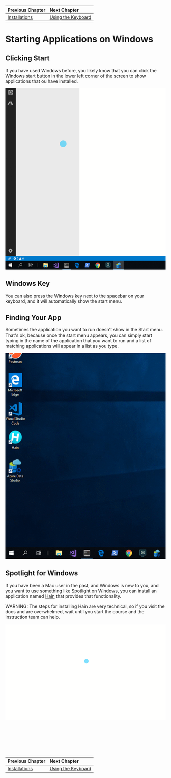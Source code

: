 | Previous Chapter | Next Chapter |
| ------------- |:-------------|
| [Installations](./GETTING_STARTED_WINDOWS.md) | [Using the Keyboard](./APP_TAB_SWITCHING_WINDOWS.md) |

# Starting Applications on Windows

## Clicking Start

If you have used Windows before, you likely know that you can click the Windows start button in the lower left corner of the screen to show applications that ou have installed.

![Haim](./images/windows_start_button.gif)

## Windows Key

You can also press the Windows key next to the spacebar on your keyboard, and it will automatically show the start menu.

## Finding Your App

Sometimes the application you want to run doesn't show in the Start menu. That's ok, because once the start menu appears, you can simply start typing in the name of the application that you want to run and a list of matching applications will appear in a list as you type.

![Finding your App](./images/windows_finding_app.gif)

## Spotlight for Windows

If you have been a Mac user in the past, and Windows is new to you, and you want to use something like Spotlight on Windows, you can install an application named [Hain](https://github.com/hainproject/hain) that provides that functionality.

WARNING: The steps for installing Hain are very technical, so if you visit the docs and are overwhelmed, wait until you start the course and the instruction team can help.

![Haim](./images/haim_animation.gif)

<br/>
<br/>
<br/>
<br/>
<br/>

| Previous Chapter | Next Chapter |
| ------------- |:-------------|
| [Installations](./GETTING_STARTED_WINDOWS.md) | [Using the Keyboard](./APP_TAB_SWITCHING_WINDOWS.md) |